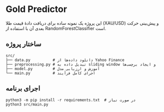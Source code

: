 # Gold Predictor

این پروژه یک نمونه ساده برای دریافت دادهٔ قیمت طلا (XAU/USD) و پیش‌بینی حرکت بعدی آن با استفاده از RandomForestClassifier است.

## ساختار پروژه

```
src/
├── data.py          # دانلود داده‌ها از Yahoo Finance
├── preprocessing.py # تبدیل داده به sliding window و ایجاد برچسب‌ها
├── model.py         # آموزش و ارزیابی مدل
└── main.py          # اجرای کامل فرآیند
```

## اجرای برنامه

```
python3 -m pip install -r requirements.txt  # در صورت نیاز
python3 src/main.py
```
